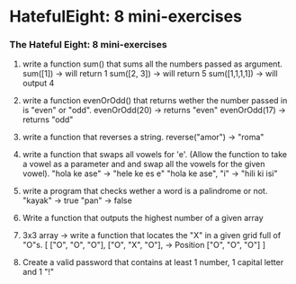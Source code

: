 # HatefulEight: 8 mini-exercises

### The Hateful Eight: 8 mini-exercises 

1. write a function sum() that sums all the numbers passed as argument.
sum([1]) -> will return 1
sum([2, 3]) -> will return 5
sum([1,1,1,1]) -> will output 4

2. write a function evenOrOdd() that returns wether the number passed in is "even" or "odd".
evenOrOdd(20) -> returns "even"
evenOrOdd(17) -> returns "odd"

3. write a function that reverses a string.
reverse("amor") -> "roma"

4. write a function that swaps all vowels for 'e'. (Allow the function to take a vowel 
as a parameter and and swap all the vowels for the given vowel).
"hola ke ase" -> "hele ke es e"
"hola ke ase", "i" -> "hili ki isi"

5. write a program that checks wether a word is a palindrome or not.
"kayak" -> true
"pan" -> false

6. Write a function that outputs the highest number of a given array

8. 3x3 array -> write a function that locates the "X" in a given grid full of "O"s.
[
  ["O", "O", "O"],
  ["O", "X", "O"],  -> Position
  ["O", "O", "O"]
]

7. Create a valid password that contains at least 1 number, 1 capital letter and 1 "!"